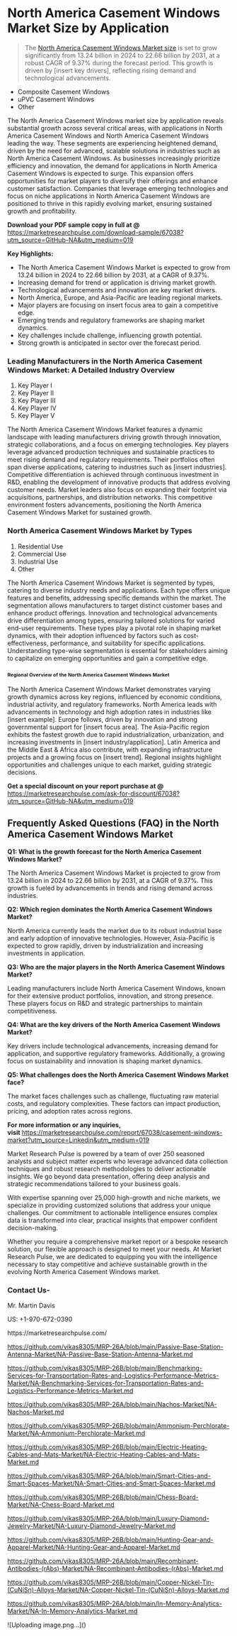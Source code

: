 <h1>North America Casement Windows Market&nbsp;Size by Application</h1><blockquote><p>The <a href="https://marketresearchpulse.com/download-sample/67038?utm_source=GitHub-NA&amp;utm_medium=019">North America Casement Windows Market size</a> is set to grow significantly from 13.24 billion in 2024 to 22.66 billion by 2031, at a robust CAGR of 9.37% during the forecast period. This growth is driven by [insert key drivers], reflecting rising demand and technological advancements.</p></blockquote><ul><li>Composite Casement Windows<li> uPVC Casement Windows<li> Other</li></ul><p>The North America Casement Windows market size by application reveals substantial growth across several critical areas, with applications in North America Casement Windows and North America Casement Windows leading the way. These segments are experiencing heightened demand, driven by the need for advanced, scalable solutions in industries such as North America Casement Windows. As businesses increasingly prioritize efficiency and innovation, the demand for applications in North America Casement Windows is expected to surge. This expansion offers opportunities for market players to diversify their offerings and enhance customer satisfaction. Companies that leverage emerging technologies and focus on niche applications in North America Casement Windows are positioned to thrive in this rapidly evolving market, ensuring sustained growth and profitability.</p><p><strong>Download your PDF sample copy in full at @ </strong><a href="https://marketresearchpulse.com/download-sample/67038?utm_source=GitHub-NA&amp;utm_medium=019">https://marketresearchpulse.com/download-sample/67038?utm_source=GitHub-NA&amp;utm_medium=019</a></p><p><strong>Key Highlights: </strong></p><ul><li>The North America Casement Windows Market is expected to grow from 13.24 billion in 2024 to 22.66 billion by 2031, at a CAGR of 9.37%.</li><li>Increasing demand for trend or application is driving market growth.</li><li>Technological advancements and innovation are key market drivers.</li><li>North America, Europe, and Asia-Pacific are leading regional markets.</li><li>Major players are focusing on insert focus area to gain a competitive edge.</li><li>Emerging trends and regulatory frameworks are shaping market dynamics.</li><li>Key challenges include challenge, influencing growth potential.</li><li>Strong growth is anticipated in sector over the forecast period.</li></ul><h3>Leading Manufacturers in the North America Casement Windows Market: A Detailed Industry Overview</h3><ol><li>Key Player I</li><li>Key Player II</li><li>Key Player III</li><li>Key Player IV</li><li>Key Player V</li></ol><div class="flex max-w-full flex-col flex-grow"><div class="min-h-8 text-message flex w-full flex-col items-end gap-2 whitespace-normal break-words [.text-message+&amp;]:mt-5" dir="auto" data-message-author-role="assistant" data-message-id="fd8432e4-4910-450d-b182-61b7bfb0a01f" data-message-model-slug="gpt-4o"><div class="flex w-full flex-col gap-1 empty:hidden first:pt-[3px]"><div class="markdown prose w-full break-words dark:prose-invert light"><p>The North America Casement Windows Market features a dynamic landscape with leading manufacturers driving growth through innovation, strategic collaborations, and a focus on emerging technologies. Key players leverage advanced production techniques and sustainable practices to meet rising demand and regulatory requirements. Their portfolios often span diverse applications, catering to industries such as [insert industries]. Competitive differentiation is achieved through continuous investment in R&amp;D, enabling the development of innovative products that address evolving customer needs. Market leaders also focus on expanding their footprint via acquisitions, partnerships, and distribution networks. This competitive environment fosters advancements, positioning the North America Casement Windows Market for sustained growth.</p></div></div></div></div><h3>North America Casement Windows Market by Types</h3><ol><li>Residential Use<li> Commercial Use<li> Industrial Use<li> Other</li></ol><div class="flex max-w-full flex-col flex-grow"><div class="min-h-8 text-message flex w-full flex-col items-end gap-2 whitespace-normal break-words [.text-message+&amp;]:mt-5" dir="auto" data-message-author-role="assistant" data-message-id="084470be-0bb7-4664-bddf-5156b4f41249" data-message-model-slug="gpt-4o-mini"><div class="flex w-full flex-col gap-1 empty:hidden first:pt-[3px]"><div class="markdown prose w-full break-words dark:prose-invert light"><p>The North America Casement Windows Market is segmented by types, catering to diverse industry needs and applications. Each type offers unique features and benefits, addressing specific demands within the market. The segmentation allows manufacturers to target distinct customer bases and enhance product offerings. Innovation and technological advancements drive differentiation among types, ensuring tailored solutions for varied end-user requirements. These types play a pivotal role in shaping market dynamics, with their adoption influenced by factors such as cost-effectiveness, performance, and suitability for specific applications. Understanding type-wise segmentation is essential for stakeholders aiming to capitalize on emerging opportunities and gain a competitive edge.</p></div></div></div></div><h3><span style="font-size: 11px;">Regional Overview of the North America Casement Windows Market</span></h3><div class="flex max-w-full flex-col flex-grow"><div class="min-h-8 text-message flex w-full flex-col items-end gap-2 whitespace-normal break-words [.text-message+&amp;]:mt-5" dir="auto" data-message-author-role="assistant" data-message-id="e9038762-ce64-4e30-91c9-9bd413514231" data-message-model-slug="gpt-4o-mini"><div class="flex w-full flex-col gap-1 empty:hidden first:pt-[3px]"><div class="markdown prose w-full break-words dark:prose-invert light"><p>The North America Casement Windows Market demonstrates varying growth dynamics across key regions, influenced by economic conditions, industrial activity, and regulatory frameworks. North America leads with advancements in technology and high adoption rates in industries like [insert example]. Europe follows, driven by innovation and strong governmental support for [insert focus area]. The Asia-Pacific region exhibits the fastest growth due to rapid industrialization, urbanization, and increasing investments in [insert industry/application]. Latin America and the Middle East &amp; Africa also contribute, with expanding infrastructure projects and a growing focus on [insert trend]. Regional insights highlight opportunities and challenges unique to each market, guiding strategic decisions.</p></div></div></div></div><p><strong>Get a special discount on your report purchase at @ </strong><a href="https://marketresearchpulse.com/ask-for-discount/67038?utm_source=GitHub-NA&amp;utm_medium=019">https://marketresearchpulse.com/ask-for-discount/67038?utm_source=GitHub-NA&amp;utm_medium=019</a></p><h2>Frequently Asked Questions (FAQ) in the North America Casement Windows Market</h2><p><strong>Q1: What is the growth forecast for the North America Casement Windows Market?</strong></p><p>The North America Casement Windows Market is projected to grow from 13.24 billion in 2024 to 22.66 billion by 2031, at a CAGR of 9.37%. This growth is fueled by advancements in trends and rising demand across industries.</p><p><strong>Q2: Which region dominates the North America Casement Windows Market?</strong></p><p>North America currently leads the market due to its robust industrial base and early adoption of innovative technologies. However, Asia-Pacific is expected to grow rapidly, driven by industrialization and increasing investments in application.</p><p><strong>Q3: Who are the major players in the North America Casement Windows Market?</strong></p><p>Leading manufacturers include North America Casement Windows, known for their extensive product portfolios, innovation, and strong presence. These players focus on R&amp;D and strategic partnerships to maintain competitiveness.</p><p><strong>Q4: What are the key drivers of the North America Casement Windows Market?</strong></p><p>Key drivers include technological advancements, increasing demand for application, and supportive regulatory frameworks. Additionally, a growing focus on sustainability and innovation is shaping market dynamics.</p><p><strong>Q5: What challenges does the North America Casement Windows Market face?</strong></p><p>The market faces challenges such as challenge, fluctuating raw material costs, and regulatory complexities. These factors can impact production, pricing, and adoption rates across regions.</p><p><strong>For more information or any inquiries, visit&nbsp;</strong><a href="https://marketresearchpulse.com/report/67038/casement-windows-market?utm_source=Linkedin&utm_medium=019">https://marketresearchpulse.com/report/67038/casement-windows-market?utm_source=Linkedin&utm_medium=019</a></p><p>Market Research Pulse is powered by a team of over 250 seasoned analysts and subject matter experts who leverage advanced data collection techniques and robust research methodologies to deliver actionable insights. We go beyond data presentation, offering deep analysis and strategic recommendations tailored to your business goals.</p><p>With expertise spanning over 25,000 high-growth and niche markets, we specialize in providing customized solutions that address your unique challenges. Our commitment to actionable intelligence ensures complex data is transformed into clear, practical insights that empower confident decision-making.</p><p>Whether you require a comprehensive market report or a bespoke research solution, our flexible approach is designed to meet your needs. At Market Research Pulse, we are dedicated to equipping you with the intelligence necessary to stay competitive and achieve sustainable growth in the evolving North America Casement Windows market.</p><h3><strong>Contact Us-</strong></h3><p>Mr. Martin Davis</p><p>US: +1-970-672-0390</p><p>https://marketresearchpulse.com/</p><p><a href="https://github.com/vikas8305/MRP-26A/blob/main/Passive-Base-Station-Antenna-Market/NA-Passive-Base-Station-Antenna-Market.md">https://github.com/vikas8305/MRP-26A/blob/main/Passive-Base-Station-Antenna-Market/NA-Passive-Base-Station-Antenna-Market.md</a></p><p><a href="https://github.com/vikas8305/MRP-26B/blob/main/Benchmarking-Services-for-Transportation-Rates-and-Logistics-Performance-Metrics-Market/NA-Benchmarking-Services-for-Transportation-Rates-and-Logistics-Performance-Metrics-Market.md">https://github.com/vikas8305/MRP-26B/blob/main/Benchmarking-Services-for-Transportation-Rates-and-Logistics-Performance-Metrics-Market/NA-Benchmarking-Services-for-Transportation-Rates-and-Logistics-Performance-Metrics-Market.md</a></p><p><a href="https://github.com/vikas8305/MRP-26A/blob/main/Nachos-Market/NA-Nachos-Market.md">https://github.com/vikas8305/MRP-26A/blob/main/Nachos-Market/NA-Nachos-Market.md</a></p><p><a href="https://github.com/vikas8305/MRP-26B/blob/main/Ammonium-Perchlorate-Market/NA-Ammonium-Perchlorate-Market.md">https://github.com/vikas8305/MRP-26B/blob/main/Ammonium-Perchlorate-Market/NA-Ammonium-Perchlorate-Market.md</a></p><p><a href="https://github.com/vikas8305/MRP-26B/blob/main/Electric-Heating-Cables-and-Mats-Market/NA-Electric-Heating-Cables-and-Mats-Market.md">https://github.com/vikas8305/MRP-26B/blob/main/Electric-Heating-Cables-and-Mats-Market/NA-Electric-Heating-Cables-and-Mats-Market.md</a></p><p><a href="https://github.com/vikas8305/MRP-26A/blob/main/Smart-Cities-and-Smart-Spaces-Market/NA-Smart-Cities-and-Smart-Spaces-Market.md">https://github.com/vikas8305/MRP-26A/blob/main/Smart-Cities-and-Smart-Spaces-Market/NA-Smart-Cities-and-Smart-Spaces-Market.md</a></p><p><a href="https://github.com/vikas8305/MRP-26B/blob/main/Chess-Board-Market/NA-Chess-Board-Market.md">https://github.com/vikas8305/MRP-26B/blob/main/Chess-Board-Market/NA-Chess-Board-Market.md</a></p><p><a href="https://github.com/vikas8305/MRP-26A/blob/main/Luxury-Diamond-Jewelry-Market/NA-Luxury-Diamond-Jewelry-Market.md">https://github.com/vikas8305/MRP-26A/blob/main/Luxury-Diamond-Jewelry-Market/NA-Luxury-Diamond-Jewelry-Market.md</a></p><p><a href="https://github.com/vikas8305/MRP-26B/blob/main/Hunting-Gear-and-Apparel-Market/NA-Hunting-Gear-and-Apparel-Market.md">https://github.com/vikas8305/MRP-26B/blob/main/Hunting-Gear-and-Apparel-Market/NA-Hunting-Gear-and-Apparel-Market.md</a></p><p><a href="https://github.com/vikas8305/MRP-26A/blob/main/Recombinant-Antibodies-(rAbs)-Market/NA-Recombinant-Antibodies-(rAbs)-Market.md">https://github.com/vikas8305/MRP-26A/blob/main/Recombinant-Antibodies-(rAbs)-Market/NA-Recombinant-Antibodies-(rAbs)-Market.md</a></p><p><a href="https://github.com/vikas8305/MRP-26B/blob/main/Copper-Nickel-Tin-(CuNiSn)-Alloys-Market/NA-Copper-Nickel-Tin-(CuNiSn)-Alloys-Market.md">https://github.com/vikas8305/MRP-26B/blob/main/Copper-Nickel-Tin-(CuNiSn)-Alloys-Market/NA-Copper-Nickel-Tin-(CuNiSn)-Alloys-Market.md</a></p><p><a href="https://github.com/vikas8305/MRP-26A/blob/main/In-Memory-Analytics-Market/NA-In-Memory-Analytics-Market.md">https://github.com/vikas8305/MRP-26A/blob/main/In-Memory-Analytics-Market/NA-In-Memory-Analytics-Market.md</a></p>
![Uploading image.png…]()
